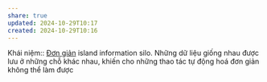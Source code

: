 ```yaml
---
share: true
updated: 2024-10-29T10:17
created: 2024-10-29T10:16
---
```

Khái niệm:: [Đơn giản](../../../%CE%9E%20Kh%C3%A1i%20ni%E1%BB%87m/Ph%C3%A1t%20tri%E1%BB%83n%20s%E1%BA%A3n%20ph%E1%BA%A9m,%20l%C3%AAn%20k%E1%BA%BF%20ho%E1%BA%A1ch,%20c%C3%B4ng%20vi%E1%BB%87c/%C4%90%C6%A1n%20gi%E1%BA%A3n.md)
island information silo. Những dữ liệu giống nhau được lưu ở những chỗ khác nhau, khiến cho những thao tác tự động hoá đơn giản không thể làm được
